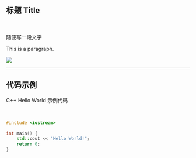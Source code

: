 ## 标题 Title

<br/>

随便写一段文字

This is a paragraph.

![](https://numpy.org/images/logos/numpy.svg#icon)

---

## 代码示例

C++ Hello World 示例代码

<br/>

```c++
#include <iostream>

int main() {
    std::cout << "Hello World!";
    return 0;
}
```

<!--
<div class="mermaid">
graph TD
A[Client] -> B[Load Balancer]
B -> C[Server1]
B -> D[Server2]
D -> A
</div> -->
